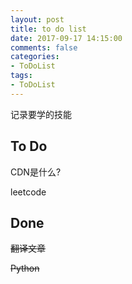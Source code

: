 ```yaml
---
layout: post
title: to do list
date: 2017-09-17 14:15:00
comments: false
categories:
- ToDoList
tags:
- ToDoList
---
```

记录要学的技能
<!--more-->

## To Do

CDN是什么?

leetcode

## Done

~~翻译文章~~

~~Python~~
